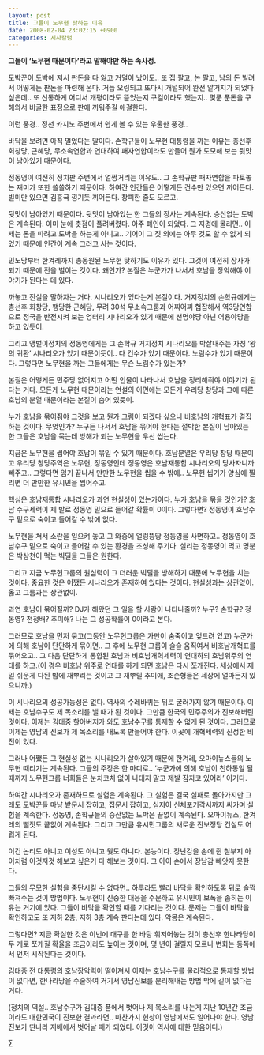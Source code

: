 ```yaml
---
layout: post
title: 그들이 노무현 탓하는 이유
date: 2008-02-04 23:02:15 +0900
categories: 시사칼럼
---
```

**그들이 ‘노무현 때문이다’라고 말해야만 하는 속사정.**

도박꾼이 도박에 져서 판돈을 다 잃고 거덜이 났어도.. 또 집 팔고, 논 팔고, 남의 돈 빌려서 어떻게든 판돈을 마련해 온다. 거듭 오링되고 또다시 개털되어 완전 알거지가 되었다 싶은데.. 또 신통하게 어디서 개평이라도 뜯었는지 구걸이라도 했는지.. 몇푼 푼돈을 구해와서 비굴한 표정으로 판에 끼워주길 애걸한다. 

이런 풍경.. 정선 카지노 주변에서 쉽게 볼 수 있는 우울한 풍경..

바닥을 보려면 아직 멀었다는 말이다. 손학규들이 노무현 대통령을 까는 이유는 총선후 회창당, 근혜당, 무소속연합과 연대하여 패자연합이라도 만들어 뭔가 도모해 보는 뒷맛이 남아있기 때문이다. 

정동영이 여전히 정치판 주변에서 얼쩡거리는 이유도.. 그 손학규판 패자연합을 파토놓는 재미가 또한 쏠쏠하기 때문이다. 하여간 인간들은 어떻게든 건수만 있으면 끼어든다. 빌미만 있으면 김흥국 낑기듯 끼어든다. 창피한 줄도 모르고.

뒷맛이 남아있기 때문이다. 뒷맛이 남아있는 한 그들의 장사는 계속된다. 승산없는 도박은 계속된다. 이미 눈에 촛점이 풀려버렸다. 아주 폐인이 되었다. 그 지경에 몰리면.. 이제는 돈을 따려고 도박을 하는게 아니고.. 기어이 그 짓 외에는 아무 것도 할 수 없게 되었기 때문에 인간이 계속 그러고 사는 것이다. 

민노당부터 한겨레까지 총동원된 노무현 탓하기도 이유가 있다. 그것이 여전히 장사가 되기 때문에 전을 벌이는 것이다. 왜인가? 본질은 누군가가 나서서 호남을 장악해야 이야기가 된다는 데 있다. 

까놓고 진실을 말하자는 거다. 시나리오가 있다는게 본질이다. 거지정치의 손학규에게는 총선후 회창당, 팽당한 근혜당, 무려 30석 무소속그룹과 어찌어찌 협잡해서 역3당연합으로 정국을 반전시켜 보는 엉터리 시나리오가 있기 때문에 선명야당 아닌 어용야당을 하고 있듯이. 

그리고 앵벌이정치의 정동영에게는 그 손학규 거지정치 시나리오를 박살내주는 자칭 ‘왕의 귀환’ 시나리오가 있기 때문이듯이.. 다 건수가 있기 때문이다. 노림수가 있기 때문이다. 그렇다면 노무현을 까는 그들에게는 무슨 노림수가 있는가? 

본질은 어떻게든 민주당 없어지고 어떤 인물이 나타나서 호남을 정리해줘야 이야기가 된다는 거다. 모든게 노무현 때문이라는 언설의 이면에는 모든게 우리당 창당과 그에 따른 호남의 분열 때문이라는 본질이 숨어 있듯이. 

누가 호남을 묶어줘야 그것을 보고 뭔가 그림이 되겠다 싶으니 비호남의 개혁표가 결집하는 것이다. 무엇인가? 누구든 나서서 호남을 묶어야 한다는 절박한 본질이 남아있는 한 그들은 호남을 묶는데 방해가 되는 노무현을 우선 씹는다. 

지금은 노무현을 씹어야 호남이 묶일 수 있기 때문이다. 호남분열은 우리당 창당 때문이고 우리당 창당주역은 노무현, 정동영인데 정동영은 호남재통합 시나리오의 당사자니까 빼주고.. 그렇다면 임기 끝나서 만만한 노무현을 씹을 수 밖에.. 노무현 씹기가 양심에 찔리면 더 만만한 유시민을 씹어주고.

핵심은 호남재통합 시나리오가 과연 현실성이 있는가이다. 누가 호남을 묶을 것인가? 호남 수구세력이 제 발로 정동영 밑으로 들어갈 확률이 0이다. 그렇다면? 정동영이 호남수구 밑으로 숙이고 들어갈 수 밖에 없다.

노무현을 쳐서 소란을 일으켜 놓고 그 와중에 얼렁뚱땅 정동영을 사면하고.. 정동영이 호남수구 밑으로 숙이고 들어갈 수 있는 환경을 조성해 주기다. 실리는 정동영이 먹고 명분은 박상천이 먹는 빅딜을 그들은 원한다. 

그리고 지금 노무현그룹의 원심력이 그 더러운 빅딜을 방해하기 때문에 노무현을 치는 것이다. 중요한 것은 어쨌든 시나리오가 존재하여 있다는 것이다. 현실성과는 상관없이. 옳고 그름과는 상관없이. 

과연 호남이 묶어질까? DJ가 해왔던 그 일을 할 사람이 나타나줄까? 누구? 손학규? 정동영? 천정배? 추미애? 나는 그 성공확률이 0이라고 본다. 

그러므로 호남을 먼저 묶고(그동안 노무현그룹은 가만이 숨죽이고 엎드려 있고) 누군가에 의해 호남이 단단하게 묶이면.. 그 후에 노무현 그룹이 슬슬 움직여서 비호남개혁표를 묶어오고.. 그 다음 단단하게 통합된 호남과 비호남개혁세력이 연대하되 호남위주의 연대를 하고.(이 경우 비호남 위주로 연대를 하게 되면 호남은 다시 쪼개진다. 세상에서 제일 쉬운게 다된 밥에 재뿌리는 것이고 그 재뿌릴 추미애, 조순형들은 세상에 얼마든지 있으니까.)

이 시나리오의 성공가능성은 없다. 역사의 수레바퀴는 뒤로 굴러가지 않기 때문이다. 이제는 호남수구도 제 목소리를 낼 때가 된 것이다. 그만큼 한국의 민주주의가 진보해버린 것이다. 이제는 김대중 할아버지가 와도 호남수구를 통제할 수 없게 된 것이다. 그러므로 이제는 영남의 진보가 제 목소리를 내도록 만들어야 한다. 이곳에 개혁세력의 진정한 비전이 있다. 

그러나 어쨌든 그 현실성 없는 시나리오가 살아있기 때문에 한겨레, 오마이뉴스들의 노무현 때리기는 계속된다. 그들의 주장은 한 마디로.. ‘누군가에 의해 호남이 천하통일 될때까지 노무현그룹 너희들은 눈치코치 없이 나대지 말고 제발 잠자코 있어라’ 이거다. 

하여간 시나리오가 존재하므로 실험은 계속된다. 그 실험은 결국 실패로 돌아가지만 그래도 도박꾼들 마냥 밭문서 잡히고, 집문서 잡히고, 심지어 신체포기각서까지 써가며 실험을 계속한다. 정동영, 손학규들의 승산없는 도박은 끝없이 계속된다. 오마이뉴스, 한겨레의 뻘짓도 끝없이 계속된다. 그리고 그만큼 유시민그룹의 새로운 진보정당 건설도 어렵게 된다. 

이건 논리도 아니고 이성도 아니고 뭣도 아니다. 본능이다. 장난감을 손에 쥔 철부지 아이처럼 이것저것 해보고 싶은거 다 해보는 것이다. 그 아이 손에서 장남감 빼앗지 못한다. 

그들의 무모한 실험을 중단시킬 수 없다면.. 하루라도 빨리 바닥을 확인하도록 뒤로 슬쩍 빠져주는 것이 방법이다. 노무현이 신중한 대응을 주문하고 유시민이 보폭을 좁히는 이유는 거기에 있다. 그들이 바닥을 확인할 때를 기다리는 것이다. 문제는 그들이 바닥을 확인하고도 또 지하 2층, 지하 3층 계속 판다는데 있다. 악몽은 계속된다. 

그렇다면? 지금 확실한 것은 이번에 대구를 한 바탕 휘저어놓는 것이 총선후 한나라당이 두 개로 쪼개질 확율을 조금이라도 높이는 것이며, 몇 년이 걸릴지 모르나 변화는 동쪽에서 먼저 시작된다는 것이다. 

김대중 전 대통령의 호남장악력이 떨어져서 이제는 호남수구를 물리적으로 통제할 방법이 없다면, 한나라당을 수술하여 거기서 영남진보를 분리해내는 방법 밖에 길이 없다는 거다. 

(정치의 역설.. 호남수구가 김대중 품에서 벗어나 제 목소리를 내는게 지난 10년간 조금이라도 대한민국이 진보한 결과라면.. 마찬가지 현상이 영남에서도 일어나야 한다. 영남진보가 딴나라 지배에서 벗어날 때가 되었다. 이것이 역사에 대한 믿음이다.) 



∑
